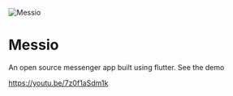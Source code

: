 
![Messio](https://raw.githubusercontent.com/adityadroid/Messio/master/assets/launcher/ic_launcher.png)
# Messio
An open source messenger app built using flutter.
See the demo

https://youtu.be/7z0f1aSdm1k
